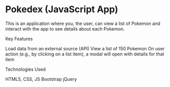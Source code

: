 # Pokedex (JavaScript App)

This is an application where you, the user, can view a list of Pokemon and interact with the app to see details about each Pokemon.

Key Features

Load data from an external source (API)
View a list of 150 Pokemon
On user action (e.g., by clicking on a list item), a modal will open with details for that item

Technologies Used

HTML5, CSS, JS
Bootstrap
jQuery
